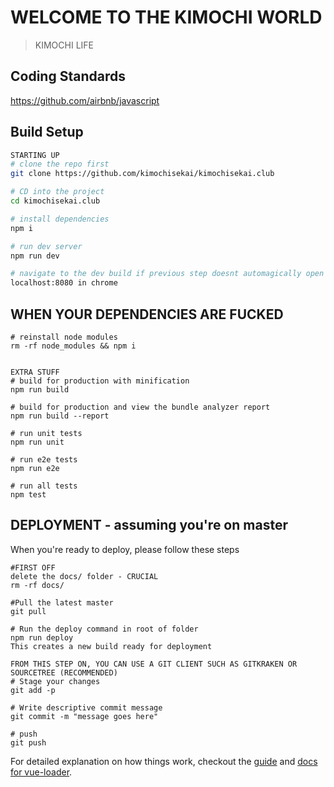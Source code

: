 # WELCOME TO THE KIMOCHI WORLD

> KIMOCHI LIFE

## Coding Standards
https://github.com/airbnb/javascript

## Build Setup

``` bash
STARTING UP
# clone the repo first
git clone https://github.com/kimochisekai/kimochisekai.club

# CD into the project
cd kimochisekai.club

# install dependencies
npm i

# run dev server
npm run dev

# navigate to the dev build if previous step doesnt automagically open chrome
localhost:8080 in chrome

```

## WHEN YOUR DEPENDENCIES ARE FUCKED
```
# reinstall node modules
rm -rf node_modules && npm i

```

```

EXTRA STUFF
# build for production with minification
npm run build

# build for production and view the bundle analyzer report
npm run build --report

# run unit tests
npm run unit

# run e2e tests
npm run e2e

# run all tests
npm test
```

## DEPLOYMENT - assuming you're on master
When you're ready to deploy, please follow these steps
```
#FIRST OFF
delete the docs/ folder - CRUCIAL
rm -rf docs/

#Pull the latest master
git pull

# Run the deploy command in root of folder
npm run deploy
This creates a new build ready for deployment

FROM THIS STEP ON, YOU CAN USE A GIT CLIENT SUCH AS GITKRAKEN OR SOURCETREE (RECOMMENDED)
# Stage your changes
git add -p

# Write descriptive commit message
git commit -m "message goes here"

# push
git push

```

For detailed explanation on how things work, checkout the [guide](http://vuejs-templates.github.io/webpack/) and [docs for vue-loader](http://vuejs.github.io/vue-loader).
